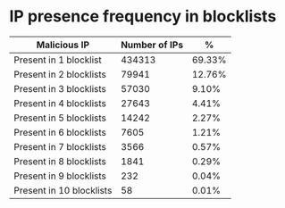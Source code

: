 # IP presence frequency in blocklists
| Malicious IP | Number of IPs | % |
|----|----|----|
| Present in 1 blocklist | 434313 | 69.33% |
| Present in 2 blocklists | 79941 | 12.76% |
| Present in 3 blocklists | 57030 | 9.10% |
| Present in 4 blocklists | 27643 | 4.41% |
| Present in 5 blocklists | 14242 | 2.27% |
| Present in 6 blocklists | 7605 | 1.21% |
| Present in 7 blocklists | 3566 | 0.57% |
| Present in 8 blocklists | 1841 | 0.29% |
| Present in 9 blocklists | 232 | 0.04% |
| Present in 10 blocklists | 58 | 0.01% |
